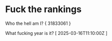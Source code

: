 # Fuck the rankings

Who the hell am I?
{ 31833061 }

What fucking year is it?
[ 2025-03-16T11:10:00Z ]
